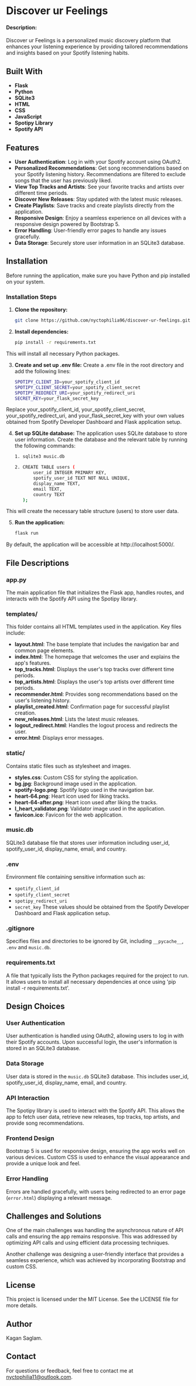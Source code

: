 # Discover ur Feelings

#### Description:
Discover ur Feelings is a personalized music discovery platform that enhances your listening experience by providing tailored recommendations and insights based on your Spotify listening habits.

## Built With
- **Flask**
- **Python**
- **SQLite3**
- **HTML**
- **CSS**
- **JavaScript**
- **Spotipy Library**
- **Spotify API**

## Features
- **User Authentication**: Log in with your Spotify account using OAuth2.
- **Personalized Recommendations**: Get song recommendations based on your Spotify listening history. Recommendations are filtered to exclude songs that the user has previously liked.
- **View Top Tracks and Artists**: See your favorite tracks and artists over different time periods.
- **Discover New Releases**: Stay updated with the latest music releases.
- **Create Playlists**: Save tracks and create playlists directly from the application.
- **Responsive Design**: Enjoy a seamless experience on all devices with a responsive design powered by Bootstrap 5.
- **Error Handling**: User-friendly error pages to handle any issues gracefully.
- **Data Storage**: Securely store user information in an SQLite3 database.

## Installation
Before running the application, make sure you have Python and pip installed on your system.

### Installation Steps
1. **Clone the repository:**
   ```bash
   git clone https://github.com/nyctophilia96/discover-ur-feelings.git
2. **Install dependencies:**
    ```bash
    pip install -r requirements.txt
This will install all necessary Python packages.

3. **Create and set up .env file:**
Create a .env file in the root directory and add the following lines:
    ```bash
    SPOTIPY_CLIENT_ID=your_spotify_client_id
    SPOTIPY_CLIENT_SECRET=your_spotify_client_secret
    SPOTIPY_REDIRECT_URI=your_spotify_redirect_uri
    SECRET_KEY=your_flask_secret_key
Replace your_spotify_client_id, your_spotify_client_secret, your_spotify_redirect_uri, and your_flask_secret_key with your own values obtained from Spotify Developer Dashboard and Flask application setup.

4. **Set up SQLite database:**
The application uses SQLite database to store user information. Create the database and the relevant table by running the following commands:
    ```bash
    1. sqlite3 music.db

    2. CREATE TABLE users (
           user_id INTEGER PRIMARY KEY,
           spotify_user_id TEXT NOT NULL UNIQUE,
           display_name TEXT,
           email TEXT,
           country TEXT
       );
This will create the necessary table structure (users) to store user data.

5. **Run the application:**
    ```bash
    flask run
By default, the application will be accessible at http://localhost:5000/.

## File Descriptions
### app.py
The main application file that initializes the Flask app, handles routes, and interacts with the Spotify API using the Spotipy library.

### templates/
This folder contains all HTML templates used in the application. Key files include:
- **layout.html**: The base template that includes the navigation bar and common page elements.
- **index.html**: The homepage that welcomes the user and explains the app's features.
- **top_tracks.html**: Displays the user's top tracks over different time periods.
- **top_artists.html**: Displays the user's top artists over different time periods.
- **recommender.html**: Provides song recommendations based on the user's listening history.
- **playlist_created.html**: Confirmation page for successful playlist creation.
- **new_releases.html**: Lists the latest music releases.
- **logout_redirect.html**: Handles the logout process and redirects the user.
- **error.html**: Displays error messages.

### static/
Contains static files such as stylesheet and images.
- **styles.css**: Custom CSS for styling the application.
- **bg.jpg**: Background image used in the application.
- **spotify-logo.png**: Spotify logo used in the navigation bar.
- **heart-64.png**: Heart icon used for liking tracks.
- **heart-64-after.png**: Heart icon used after liking the tracks.
- **I_heart_validator.png**: Validator image used in the application.
- **favicon.ico**: Favicon for the web application.

### music.db
SQLite3 database file that stores user information including user_id, spotify_user_id, display_name, email, and country.

### .env
Environment file containing sensitive information such as:
- `spotify_client_id`
- `spotify_client_secret`
- `spotipy_redirect_uri`
- `secret_key`
These values should be obtained from the Spotify Developer Dashboard and Flask application setup.

### .gitignore
Specifies files and directories to be ignored by Git, including `__pycache__`, `.env` and `music.db`.

### requirements.txt
A file that typically lists the Python packages required for the project to run. It allows users to install all necessary dependencies at once using 'pip install -r requirements.txt'.

## Design Choices
### User Authentication
User authentication is handled using OAuth2, allowing users to log in with their Spotify accounts. Upon successful login, the user's information is stored in an SQLite3 database.

### Data Storage
User data is stored in the `music.db` SQLite3 database. This includes user_id, spotify_user_id, display_name, email, and country.

### API Interaction
The Spotipy library is used to interact with the Spotify API. This allows the app to fetch user data, retrieve new releases, top tracks, top artists, and provide song recommendations.

### Frontend Design
Bootstrap 5 is used for responsive design, ensuring the app works well on various devices. Custom CSS is used to enhance the visual appearance and provide a unique look and feel.

### Error Handling
Errors are handled gracefully, with users being redirected to an error page (`error.html`) displaying a relevant message.

## Challenges and Solutions
One of the main challenges was handling the asynchronous nature of API calls and ensuring the app remains responsive. This was addressed by optimizing API calls and using efficient data processing techniques. 

Another challenge was designing a user-friendly interface that provides a seamless experience, which was achieved by incorporating Bootstrap and custom CSS.

## License
This project is licensed under the MIT License. See the LICENSE file for more details.

## Author
Kagan Saglam.

## Contact
For questions or feedback, feel free to contact me at nyctophilia11@outlook.com.